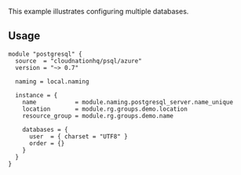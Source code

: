 This example illustrates configuring multiple databases.

## Usage

```hcl
module "postgresql" {
  source  = "cloudnationhq/psql/azure"
  version = "~> 0.7"

  naming = local.naming

  instance = {
    name           = module.naming.postgresql_server.name_unique
    location       = module.rg.groups.demo.location
    resource_group = module.rg.groups.demo.name

    databases = {
      user  = { charset = "UTF8" }
      order = {}
    }
  }
}
```
